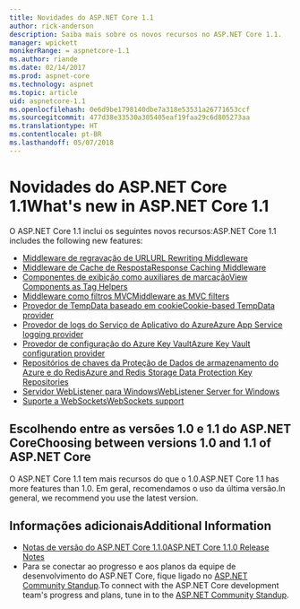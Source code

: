 ```yaml
---
title: Novidades do ASP.NET Core 1.1
author: rick-anderson
description: Saiba mais sobre os novos recursos no ASP.NET Core 1.1.
manager: wpickett
monikerRange: = aspnetcore-1.1
ms.author: riande
ms.date: 02/14/2017
ms.prod: aspnet-core
ms.technology: aspnet
ms.topic: article
uid: aspnetcore-1.1
ms.openlocfilehash: 0e6d9be1798140dbe7a318e53531a26771653ccf
ms.sourcegitcommit: 477d38e33530a305405eaf19faa29c6d805273aa
ms.translationtype: HT
ms.contentlocale: pt-BR
ms.lasthandoff: 05/07/2018
---
```

# <a name="whats-new-in-aspnet-core-11"></a><span data-ttu-id="7a5f4-103">Novidades do ASP.NET Core 1.1</span><span class="sxs-lookup"><span data-stu-id="7a5f4-103">What's new in ASP.NET Core 1.1</span></span>

<span data-ttu-id="7a5f4-104">O ASP.NET Core 1.1 inclui os seguintes novos recursos:</span><span class="sxs-lookup"><span data-stu-id="7a5f4-104">ASP.NET Core 1.1 includes the following new features:</span></span>

- [<span data-ttu-id="7a5f4-105">Middleware de regravação de URL</span><span class="sxs-lookup"><span data-stu-id="7a5f4-105">URL Rewriting Middleware</span></span>](xref:fundamentals/url-rewriting)
- [<span data-ttu-id="7a5f4-106">Middleware de Cache de Resposta</span><span class="sxs-lookup"><span data-stu-id="7a5f4-106">Response Caching Middleware</span></span>](xref:performance/caching/middleware)
- [<span data-ttu-id="7a5f4-107">Componentes de exibição como auxiliares de marcação</span><span class="sxs-lookup"><span data-stu-id="7a5f4-107">View Components as Tag Helpers</span></span>](xref:mvc/views/view-components#invoking-a-view-component-as-a-tag-helper)
- [<span data-ttu-id="7a5f4-108">Middleware como filtros MVC</span><span class="sxs-lookup"><span data-stu-id="7a5f4-108">Middleware as MVC filters</span></span>](xref:mvc/controllers/filters#using-middleware-in-the-filter-pipeline)
- [<span data-ttu-id="7a5f4-109">Provedor de TempData baseado em cookie</span><span class="sxs-lookup"><span data-stu-id="7a5f4-109">Cookie-based TempData provider</span></span>](xref:fundamentals/app-state#tempdata)
- [<span data-ttu-id="7a5f4-110">Provedor de logs do Serviço de Aplicativo do Azure</span><span class="sxs-lookup"><span data-stu-id="7a5f4-110">Azure App Service logging provider</span></span>](xref:fundamentals/logging/index#appservice)
- [<span data-ttu-id="7a5f4-111">Provedor de configuração do Azure Key Vault</span><span class="sxs-lookup"><span data-stu-id="7a5f4-111">Azure Key Vault configuration provider</span></span>](xref:security/key-vault-configuration)
- [<span data-ttu-id="7a5f4-112">Repositórios de chaves da Proteção de Dados de armazenamento do Azure e do Redis</span><span class="sxs-lookup"><span data-stu-id="7a5f4-112">Azure and Redis Storage Data Protection Key Repositories</span></span>](xref:security/data-protection/implementation/key-storage-providers#azure-and-redis)
- [<span data-ttu-id="7a5f4-113">Servidor WebListener para Windows</span><span class="sxs-lookup"><span data-stu-id="7a5f4-113">WebListener Server for Windows</span></span>](xref:fundamentals/servers/weblistener)
- [<span data-ttu-id="7a5f4-114">Suporte a WebSockets</span><span class="sxs-lookup"><span data-stu-id="7a5f4-114">WebSockets support</span></span>](xref:fundamentals/websockets)

## <a name="choosing-between-versions-10-and-11-of-aspnet-core"></a><span data-ttu-id="7a5f4-115">Escolhendo entre as versões 1.0 e 1.1 do ASP.NET Core</span><span class="sxs-lookup"><span data-stu-id="7a5f4-115">Choosing between versions 1.0 and 1.1 of ASP.NET Core</span></span>

<span data-ttu-id="7a5f4-116">O ASP.NET Core 1.1 tem mais recursos do que o 1.0.</span><span class="sxs-lookup"><span data-stu-id="7a5f4-116">ASP.NET Core 1.1 has more features than 1.0.</span></span> <span data-ttu-id="7a5f4-117">Em geral, recomendamos o uso da última versão.</span><span class="sxs-lookup"><span data-stu-id="7a5f4-117">In general, we recommend you use the latest version.</span></span>

## <a name="additional-information"></a><span data-ttu-id="7a5f4-118">Informações adicionais</span><span class="sxs-lookup"><span data-stu-id="7a5f4-118">Additional Information</span></span>

- [<span data-ttu-id="7a5f4-119">Notas de versão do ASP.NET Core 1.1.0</span><span class="sxs-lookup"><span data-stu-id="7a5f4-119">ASP.NET Core 1.1.0 Release Notes</span></span>](https://github.com/aspnet/Home/releases/tag/1.1.0)
- <span data-ttu-id="7a5f4-120">Para se conectar ao progresso e aos planos da equipe de desenvolvimento do ASP.NET Core, fique ligado no [ASP.NET Community Standup](https://live.asp.net/).</span><span class="sxs-lookup"><span data-stu-id="7a5f4-120">To connect with the ASP.NET Core development team's progress and plans, tune in to the [ASP.NET Community Standup](https://live.asp.net/).</span></span>
